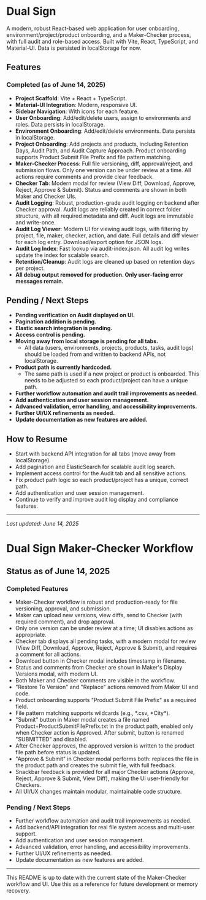 # Dual Sign

A modern, robust React-based web application for user onboarding, environment/project/product onboarding, and a Maker-Checker process, with full audit and role-based access. Built with Vite, React, TypeScript, and Material-UI. Data is persisted in localStorage for now.

## Features

### Completed (as of June 14, 2025)

- **Project Scaffold**: Vite + React + TypeScript.
- **Material-UI Integration**: Modern, responsive UI.
- **Sidebar Navigation**: With icons for each feature.
- **User Onboarding**: Add/edit/delete users, assign to environments and roles. Data persists in localStorage.
- **Environment Onboarding**: Add/edit/delete environments. Data persists in localStorage.
- **Project Onboarding**: Add projects and products, including Retention Days, Audit Path, and Audit Capture Approach. Product onboarding supports Product Submit File Prefix and file pattern matching.
- **Maker-Checker Process**: Full file versioning, diff, approval/reject, and submission flows. Only one version can be under review at a time. All actions require comments and provide clear feedback.
- **Checker Tab**: Modern modal for review (View Diff, Download, Approve, Reject, Approve & Submit). Status and comments are shown in both Maker and Checker UIs.
- **Audit Logging**: Robust, production-grade audit logging on backend after Checker approval. Audit logs are reliably created in correct folder structure, with all required metadata and diff. Audit logs are immutable and write-once.
- **Audit Log Viewer**: Modern UI for viewing audit logs, with filtering by project, file, maker, checker, action, and date. Full details and diff viewer for each log entry. Download/export option for JSON logs.
- **Audit Log Index**: Fast lookup via audit-index.json. All audit log writes update the index for scalable search.
- **Retention/Cleanup**: Audit logs are cleaned up based on retention days per project.
- **All debug output removed for production. Only user-facing error messages remain.**

## Pending / Next Steps

- **Pending verification on Audit displayed on UI.**
- **Pagination addition is pending.**
- **Elastic search integration is pending.**
- **Access control is pending.**
- **Moving away from local storage is pending for all tabs.**
  - All data (users, environments, projects, products, tasks, audit logs) should be loaded from and written to backend APIs, not localStorage.
- **Product path is currently hardcoded.**
  - The same path is used if a new project or product is onboarded. This needs to be adjusted so each product/project can have a unique path.
- **Further workflow automation and audit trail improvements as needed.**
- **Add authentication and user session management.**
- **Advanced validation, error handling, and accessibility improvements.**
- **Further UI/UX refinements as needed.**
- **Update documentation as new features are added.**

## How to Resume

- Start with backend API integration for all tabs (move away from localStorage).
- Add pagination and ElasticSearch for scalable audit log search.
- Implement access control for the Audit tab and all sensitive actions.
- Fix product path logic so each product/project has a unique, correct path.
- Add authentication and user session management.
- Continue to verify and improve audit log display and compliance features.

---

_Last updated: June 14, 2025_

# Dual Sign Maker-Checker Workflow

## Status as of June 14, 2025

### Completed Features

- Maker-Checker workflow is robust and production-ready for file versioning, approval, and submission.
- Maker can upload new versions, view diffs, send to Checker (with required comment), and drop approval.
- Only one version can be under review at a time; UI disables actions as appropriate.
- Checker tab displays all pending tasks, with a modern modal for review (View Diff, Download, Approve, Reject, Approve & Submit), and requires a comment for all actions.
- Download button in Checker modal includes timestamp in filename.
- Status and comments from Checker are shown in Maker's Display Versions modal, with modern UI.
- Both Maker and Checker comments are visible in the workflow.
- "Restore To Version" and "Replace" actions removed from Maker UI and code.
- Product onboarding supports "Product Submit File Prefix" as a required field.
- File pattern matching supports wildcards (e.g., *.csv, *City\*).
- "Submit" button in Maker modal creates a file named Product+ProductSubmitFilePrefix.txt in the product path, enabled only when Checker action is Approved. After submit, button is renamed "SUBMITTED" and disabled.
- After Checker approves, the approved version is written to the product file path before status is updated.
- "Approve & Submit" in Checker modal performs both: replaces the file in the product path and creates the submit file, with full feedback.
- Snackbar feedback is provided for all major Checker actions (Approve, Reject, Approve & Submit, View Diff), making the UI user-friendly for Checkers.
- All UI/UX changes maintain modular, maintainable code structure.

### Pending / Next Steps

- Further workflow automation and audit trail improvements as needed.
- Add backend/API integration for real file system access and multi-user support.
- Add authentication and user session management.
- Advanced validation, error handling, and accessibility improvements.
- Further UI/UX refinements as needed.
- Update documentation as new features are added.

---

This README is up to date with the current state of the Maker-Checker workflow and UI. Use this as a reference for future development or memory recovery.
